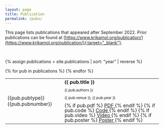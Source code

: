 ```yaml
---
layout: page
title: Publication
permalink: /pubs/
---
```


<style>
.pubitem {
  margin: 0 em 0;
  line-height: 1em;
}

.pubtitle {
  margin-bottom: 0.5em;
  line-height: 1.2em;
  font-weight: bold;
}

.pubauthors,
.pubinfo {
  font-size: 75%;
  margin-bottom: 0.75em;
}
</style>

This page lists publications that appeared after September 2022. Prior publications can be found at [https://www.krikamol.org/publication/](https://www.krikamol.org/publication/){:target="_blank"}.

<br>


{% assign publications = site.publications | sort: "year" | reverse %}

<table>
{% for pub in publications %}
  <tr>
  <td><div class="pubbutton pub{{pub.pubtype}}">{{pub.pubtype}}{{pub.pubnumber}}</div></td>
  <td>
  <div class="pubitem">  
  <div class="pubtitle">
      {{ pub.title }}
  </div>
  <div class="pubauthors">{{ pub.authors }}</div>
  <div class="pubinfo">{{ pub.venue }}, {{ pub.year }}</div>
    
  <div class="publinks">
      {% if pub.pdf %}
        <a href="{{ pub.pdf }}">
          <span class="border">PDF</span>
        </a>
      {% endif %}
      {% if pub.code %}
        <a href="{{ pub.code }}">
          <span class="border">Code</span>
        </a>
      {% endif %}
      {% if pub.video %}
        <a href="{{ pub.video }}">
          <span class="border">Video</span>
        </a>
      {% endif %}
      {% if pub.poster %}
        <a href="{{ pub.poster }}">
          <span class="border">Poster</span>
        </a>
      {% endif %}
    </div>
  </div>
  </td>
  </tr>
{% endfor %}
</table>
